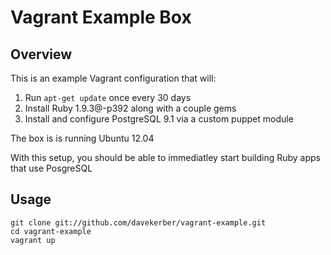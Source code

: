 # Vagrant Example Box

## Overview
This is an example Vagrant configuration that will:

1. Run `apt-get update` once every 30 days
2. Install Ruby 1.9.3@-p392 along with a couple gems
3. Install and configure PostgreSQL 9.1 via a custom puppet module

The box is is running Ubuntu 12.04

With this setup, you should be able to immediatley start building Ruby apps that use PosgreSQL

## Usage
	git clone git://github.com/davekerber/vagrant-example.git
	cd vagrant-example
	vagrant up




